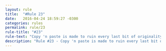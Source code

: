 ```yaml
---
layout: rule
title:  "#Rule 23"
date:   2016-04-24 18:59:27 -0300
categories: rules
permalink: rule/23
rule-title: "#23"
rule-text: "Copy 'n paste is made to ruin every last bit of originality."
description: "Rule #23 - Copy 'n paste is made to ruin every last bit of originality."
---
```

